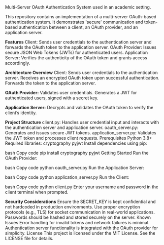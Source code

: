 Multi-Server OAuth Authentication System used in an academic setting. 

This repository contains an implementation of a multi-server OAuth-based authentication system. It demonstrates 'secure' communication and token-based authentication between a client, an OAuth provider, and an application server.

**Features**
Client: Sends user credentials to the authentication server and forwards the OAuth token to the application server.
OAuth Provider: Issues secure JSON Web Tokens (JWTs) for authenticated users.
Application Server: Verifies the authenticity of the OAuth token and grants access accordingly.

**Architecture Overview**
Client:
Sends user credentials to the authentication server.
Receives an encrypted OAuth token upon successful authentication.
Forwards the token to the application server.

**OAuth Provider:**
Validates user credentials.
Generates a JWT for authenticated users, signed with a secret key.

**Application Server:**
Decrypts and validates the OAuth token to verify the client’s identity.

**Project Structure**
client.py: Handles user credential input and interacts with the authentication server and application server.
oauth_server.py: Generates and issues secure JWT tokens.
application_server.py: Validates the JWT token and processes client requests.
Prerequisites
Python 3.8+
Required libraries:
cryptography
pyjwt
Install dependencies using pip:

bash
Copy code
pip install cryptography pyjwt
Getting Started
Run the OAuth Provider:

bash
Copy code
python oauth_server.py
Run the Application Server:

bash
Copy code
python application_server.py
Run the Client:

bash
Copy code
python client.py
Enter your username and password in the client terminal when prompted.

**Security Considerations**
Ensure the SECRET_KEY is kept confidential and not hardcoded in production environments.
Use proper encryption protocols (e.g., TLS) for socket communication in real-world applications.
Passwords should be hashed and stored securely on the server.
Known Issues
Error handling for invalid tokens and network failures is minimal.
Authentication server functionality is integrated with the OAuth provider for simplicity.
License
This project is licensed under the MIT License. See the LICENSE file for details.
